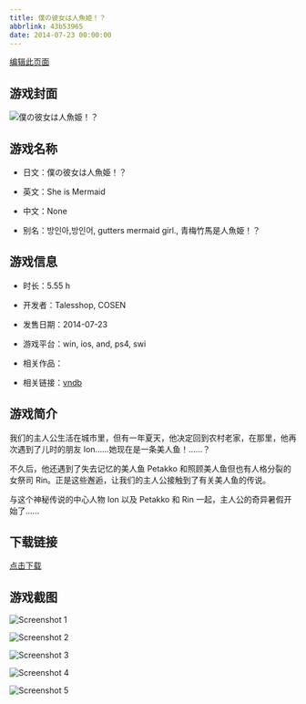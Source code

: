 ```yaml
---
title: 僕の彼女は人魚姫！？
abbrlink: 43b53965
date: 2014-07-23 00:00:00
---
```

[编辑此页面](https://github.com/ACG-3/ADV3-source/blob/main/source/_posts/games/%E5%83%95%E3%81%AE%E5%BD%BC%E5%A5%B3%E3%81%AF%E4%BA%BA%E9%AD%9A%E5%A7%AB%EF%BC%81%EF%BC%9F.md)

## 游戏封面

![僕の彼女は人魚姫！？](https://pan.timero.xyz/d/onedrive/img_lib_001/%E5%83%95%E3%81%AE%E5%BD%BC%E5%A5%B3%E3%81%AF%E4%BA%BA%E9%AD%9A%E5%A7%AB%EF%BC%81%EF%BC%9F_cover.avif)


## 游戏名称

- 日文：僕の彼女は人魚姫！？
- 英文：She is Mermaid
- 中文：None

- 别名：방인아,방인어, gutters mermaid girl., 青梅竹馬是人魚姫！？


## 游戏信息

- 时长：5.55 h
- 开发者：Talesshop, COSEN
- 发售日期：2014-07-23
- 游戏平台：win, ios, and, ps4, swi
- 相关作品：

- 相关链接：[vndb](https://vndb.org/v18325)


## 游戏简介

我们的主人公生活在城市里，但有一年夏天，他决定回到农村老家，在那里，他再次遇到了儿时的朋友 Ion......她现在是一条美人鱼！......？

不久后，他还遇到了失去记忆的美人鱼 Petakko 和照顾美人鱼但也有人格分裂的女祭司 Rin。正是这些邂逅，让我们的主人公接触到了有关美人鱼的传说。

与这个神秘传说的中心人物 Ion 以及 Petakko 和 Rin 一起，主人公的奇异暑假开始了......


## 下载链接

[点击下载](https://pan.timero.xyz/onedrive/adv_lib_001/%E5%83%95%E3%81%AE%E5%BD%BC%E5%A5%B3%E3%81%AF%E4%BA%BA%E9%AD%9A%E5%A7%AB%EF%BC%81%EF%BC%9F)


## 游戏截图


![Screenshot 1](https://pan.timero.xyz/d/onedrive/img_lib_001/%E5%83%95%E3%81%AE%E5%BD%BC%E5%A5%B3%E3%81%AF%E4%BA%BA%E9%AD%9A%E5%A7%AB%EF%BC%81%EF%BC%9F_Screenshot_1.avif)

![Screenshot 2](https://pan.timero.xyz/d/onedrive/img_lib_001/%E5%83%95%E3%81%AE%E5%BD%BC%E5%A5%B3%E3%81%AF%E4%BA%BA%E9%AD%9A%E5%A7%AB%EF%BC%81%EF%BC%9F_Screenshot_2.avif)

![Screenshot 3](https://pan.timero.xyz/d/onedrive/img_lib_001/%E5%83%95%E3%81%AE%E5%BD%BC%E5%A5%B3%E3%81%AF%E4%BA%BA%E9%AD%9A%E5%A7%AB%EF%BC%81%EF%BC%9F_Screenshot_3.avif)

![Screenshot 4](https://pan.timero.xyz/d/onedrive/img_lib_001/%E5%83%95%E3%81%AE%E5%BD%BC%E5%A5%B3%E3%81%AF%E4%BA%BA%E9%AD%9A%E5%A7%AB%EF%BC%81%EF%BC%9F_Screenshot_4.avif)

![Screenshot 5](https://pan.timero.xyz/d/onedrive/img_lib_001/%E5%83%95%E3%81%AE%E5%BD%BC%E5%A5%B3%E3%81%AF%E4%BA%BA%E9%AD%9A%E5%A7%AB%EF%BC%81%EF%BC%9F_Screenshot_5.avif)

